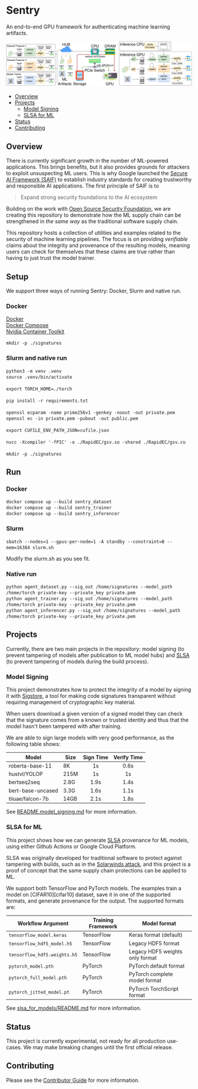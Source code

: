 # Sentry

An end-to-end GPU framework for authenticating machine learning artifacts.



![](sentry.png "Sentry")

<!-- markdown-toc --bullets="-" -i README.md -->

<!-- toc -->

- [Overview](#overview)
- [Projects](#projects)
  - [Model Signing](#model-signing)
  - [SLSA for ML](#slsa-for-ml)
- [Status](#status)
- [Contributing](#contributing)

<!-- tocstop -->

## Overview

There is currently significant growth in the number of ML-powered applications.
This brings benefits, but it also provides grounds for attackers to exploit
unsuspecting ML users. This is why Google launched the [Secure AI Framework
(SAIF)][saif] to establish industry standards for creating trustworthy and
responsible AI applications. The first principle of SAIF is to

> Expand strong security foundations to the AI ecosystem

Building on the work with [Open Source Security Foundation][openssf], we are
creating this repository to demonstrate how the ML supply chain can be
strengthened in _the same way_ as the traditional software supply chain.

This repository hosts a collection of utilities and examples related to the
security of machine learning pipelines. The focus is on providing *verifiable*
claims about the integrity and provenance of the resulting models, meaning users
can check for themselves that these claims are true rather than having to just
trust the model trainer.

## Setup
We support three ways of running Sentry: Docker, Slurm and native run.

### Docker
[Docker](https://docs.docker.com/get-started/get-docker/)  
[Docker Compose](https://docs.docker.com/compose/install/)   
[Nvidia Container Toolkit](https://docs.nvidia.com/datacenter/cloud-native/container-toolkit/latest/install-guide.html)
```
mkdir -p ./signatures
```

### Slurm and native run
```
python3 -m venv .venv
source .venv/bin/activate

export TORCH_HOME=./torch

pip install -r requirements.txt

openssl ecparam -name prime256v1 -genkey -noout -out private.pem
openssl ec -in private.pem -pubout -out public.pem

export CUFILE_ENV_PATH_JSON=cufile.json

nvcc -Xcompiler '-fPIC' -o ./RapidEC/gsv.so -shared ./RapidEC/gsv.cu

mkdir -p ./signatures
```

## Run

### Docker
```
docker compose up --build sentry_dataset
docker compose up --build sentry_trainer
docker compose up --build sentry_inferencer
```

### Slurm
```
sbatch --nodes=1 --gpus-per-node=1 -A standby --constraint=B --mem=16384 slurm.sh
```
Modify the slurm.sh as you see fit.

### Native run
```
python agent_dataset.py --sig_out /home/signatures --model_path /home/torch private-key --private_key private.pem
python agent_trainer.py --sig_out /home/signatures --model_path /home/torch private-key --private_key private.pem
python agent_inferencer.py --sig_out /home/signatures --model_path /home/torch private-key --private_key private.pem
```

## Projects

Currently, there are two main projects in the repository: model signing (to
prevent tampering of models after publication to ML model hubs) and
[SLSA](https://slsa.dev/) (to prevent tampering of models during the build
process).

### Model Signing

This project demonstrates how to protect the integrity of a model by signing it
with [Sigstore](https://www.sigstore.dev/), a tool for making code signatures
transparent without requiring management of cryptographic key material.

When users download a given version of a signed model they can check that the
signature comes from a known or trusted identity and thus that the model hasn't
been tampered with after training.

We are able to sign large models with very good performance, as the following
table shows:

| Model              | Size  |  Sign Time | Verify Time |
|--------------------|-------|:----------:|:-----------:|
| roberta-base-11    | 8K    | 1s         | 0.6s        |
| hustvl/YOLOP       | 215M  | 1s         | 1s          |
| bertseq2seq        | 2.8G  | 1.9s       | 1.4s        |
| bert-base-uncased  | 3.3G  | 1.6s       | 1.1s        |
| tiiuae/falcon-7b   | 14GB  | 2.1s       | 1.8s        |

See [README.model_signing.md](README.model_signing.md) for more information.

### SLSA for ML

This project shows how we can generate [SLSA][slsa] provenance for ML models,
using either Github Actions or Google Cloud Platform.

SLSA was originally developed for traditional software to protect against
tampering with builds, such as in the [Solarwinds attack][solarwinds], and
this project is a proof of concept that the same supply chain protections
can be applied to ML.

We support both TensorFlow and PyTorch models. The examples train a model
on [CIFAR10][cifar10] dataset, save it in one of the supported formats, and
generate provenance for the output. The supported formats are:

| Workflow Argument            | Training Framework | Model format                    |
|------------------------------|--------------------|---------------------------------|
| `tensorflow_model.keras`     | TensorFlow         | Keras format (default)          |
| `tensorflow_hdf5_model.h5`   | TensorFlow         | Legacy HDF5 format              |
| `tensorflow_hdf5.weights.h5` | TensorFlow         | Legacy HDF5 weights only format |
| `pytorch_model.pth`          | PyTorch            | PyTorch default format          |
| `pytorch_full_model.pth`     | PyTorch            | PyTorch complete model format   |
| `pytorch_jitted_model.pt`    | PyTorch            | PyTorch TorchScript format      |

See [slsa_for_models/README.md](slsa_for_models/README.md) for more information.

## Status

This project is currently experimental, not ready for all production use-cases.
We may make breaking changes until the first official release.

## Contributing

Please see the [Contributor Guide](CONTRIBUTING.md) for more information.

[slsa]: https://slsa.dev/
[saif]: https://blog.google/technology/safety-security/introducing-googles-secure-ai-framework/
[openssf]: https://openssf.org/
[slsa-generator]: https://github.com/slsa-framework/slsa-github-generator
[solarwinds]: https://www.techtarget.com/whatis/feature/SolarWinds-hack-explained-Everything-you-need-to-know
